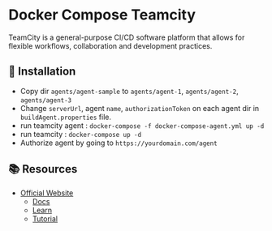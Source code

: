 # Docker Compose Teamcity

TeamCity is a general-purpose CI/CD software platform that allows for flexible workflows, collaboration and development practices.

## 📝 Installation
- Copy dir `agents/agent-sample` to `agents/agent-1`, `agents/agent-2`, `agents/agent-3`
- Change `serverUrl`, agent `name`, `authorizationToken` on each agent dir in `buildAgent.properties` file.
- run teamcity agent : `docker-compose -f docker-compose-agent.yml up -d`
- run teamcity : `docker-compose up -d`
- Authorize agent by going to `https://yourdomain.com/agent`

## 📚 Resources
- [Official Website](https://www.jetbrains.com/teamcity/)
  - [Docs](https://www.jetbrains.com/help/teamcity/teamcity-documentation.html)
  - [Learn](https://www.jetbrains.com/teamcity/learn/)
  - [Tutorial](https://www.jetbrains.com/teamcity/tutorials/)
